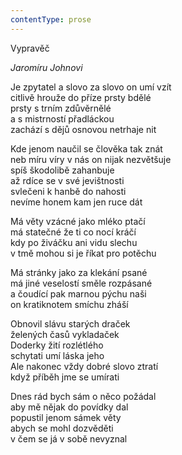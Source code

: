 ```yaml
---
contentType: prose
---
```


Vypravěč

_Jaromíru Johnovi_

Je zpytatel a slovo za slovo on umí vzít  
citlivě hrouže do příze prsty bdělé  
prsty s trním zdůvěrnělé  
a s mistrností přadláckou  
zachází s dějů osnovou netrhaje nit

  

Kde jenom naučil se člověka tak znát  
neb míru víry v nás on nijak nezvětšuje  
spíš škodolibě zahanbuje  
až rdíce se v své jevištnosti  
svlečeni k hanbě do nahosti  
nevíme honem kam jen ruce dát

  

Má věty vzácné jako mléko ptačí  
má statečné že ti co nocí kráčí  
kdy po živáčku ani vidu slechu  
v tmě mohou si je říkat pro potěchu

  

Má stránky jako za klekání psané  
má jiné veselostí směle rozpásané  
a čoudící pak marnou pýchu naši  
on kratiknotem smíchu zháší

  

Obnovil slávu starých draček  
želených časů vykladaček  
Doderky žití rozlétlého  
schytati umí láska jeho  
Ale nakonec vždy dobré slovo ztratí  
když příběh jme se umírati

  

Dnes rád bych sám o něco požádal  
aby mě nějak do povídky dal  
popustil jenom sámek věty  
abych se mohl dozvěděti  
v čem se já v sobě nevyznal
